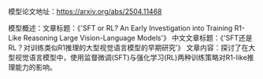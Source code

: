 模型论文地址：https://arxiv.org/abs/2504.11468

模型概述：文章标题：《'SFT or RL? An Early Investigation into Training R1-Like Reasoning Large Vision-Language Models'》
中文文章标题：《'SFT还是RL？对训练类似R1推理的大型视觉语言模型的早期研究'》
文章内容：探讨了在大型视觉语言模型中，使用监督微调(SFT)与强化学习(RL)两种训练策略对R1-like推理能力的影响。
